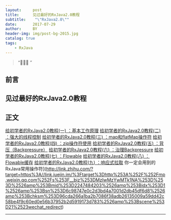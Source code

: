 ```yaml
---
layout:     post
title:      见过最好的RxJava2.0教程
subtitle:    "\"RxJava2.0\""
date:       2017-07-29
author:     BY
header-img: img/post-bg-2015.jpg
catalog: true
tags:
    - RxJava
---
```


> “🙉🙉🙉 ”


## 前言

见过最好的RxJava2.0教程
---

## 正文

[给初学者的RxJava2.0教程(一) ：基本工作原理](http://link.zhihu.com/?target=https%3A//link.juejin.im/%3Ftarget%3Dhttp%253A%252F%252Fmp.weixin.qq.com%252Fs%253F__biz%253DMzIwMzYwMTk1NA%253D%253D%2526amp%253Bmid%253D2247484246%2526amp%253Bidx%253D1%2526amp%253Bsn%253Dd20a9dbc15a248ff5bc7e386941e10dd%2526amp%253Bchksm%253D96cda21ba1ba2b0dbf3f0024e3b1ff5503919b93d031aa06504737212f7a3bc0df128e2975cf%2526amp%253Bscene%253D21%2523wechat_redirect)
[给初学者的RxJava2.0教程(二) ：强大的线程控制](http://link.zhihu.com/?target=https%3A//link.juejin.im/%3Ftarget%3Dhttp%253A%252F%252Fmp.weixin.qq.com%252Fs%253F__biz%253DMzIwMzYwMTk1NA%253D%253D%2526amp%253Bmid%253D2247484249%2526amp%253Bidx%253D1%2526amp%253Bsn%253D5c453436e6f6b77d6b818c3b6b0cdb18%2526amp%253Bchksm%253D96cda214a1ba2b0222ed4763ac6fff14e37d1517ca401d6983a87aef99f3ab9171d0daa08183%2526amp%253Bscene%253D21%2523wechat_redirect)
[给初学者的RxJava2.0教程(三) ：map和flatMap操作符](http://link.zhihu.com/?target=https%3A//link.juejin.im/%3Ftarget%3Dhttp%253A%252F%252Fmp.weixin.qq.com%252Fs%253F__biz%253DMzIwMzYwMTk1NA%253D%253D%2526amp%253Bmid%253D2247484268%2526amp%253Bidx%253D1%2526amp%253Bsn%253D84716be98ff3c7542c310f23e4e891b3%2526amp%253Bchksm%253D96cda221a1ba2b37fd3b697d564f15831358d28493e0399720ecef6a3b6c5c5206a88f989856%2526amp%253Bscene%253D21%2523wechat_redirect)
[给初学者的RxJava2.0教程(四) ：zip操作符使用](http://link.zhihu.com/?target=https%3A//link.juejin.im/%3Ftarget%3Dhttp%253A%252F%252Fmp.weixin.qq.com%252Fs%253F__biz%253DMzIwMzYwMTk1NA%253D%253D%2526amp%253Bmid%253D2247484322%2526amp%253Bidx%253D1%2526amp%253Bsn%253D70e6c88cfcd518f2134e80d3b4fdf309%2526amp%253Bchksm%253D96cda2efa1ba2bf90007379eef18d2ea3976ced1ce0aa47e9fd929652760927d2d9b23502ad9%2526amp%253Bscene%253D21%2523wechat_redirect)
[给初学者的RxJava2.0教程(五) ：背压（Backpressure）](http://link.zhihu.com/?target=https%3A//link.juejin.im/%3Ftarget%3Dhttp%253A%252F%252Fmp.weixin.qq.com%252Fs%253F__biz%253DMzIwMzYwMTk1NA%253D%253D%2526amp%253Bmid%253D2247484422%2526amp%253Bidx%253D1%2526amp%253Bsn%253Dc1dfb14d9221d8919c3e7188b47c0a70%2526amp%253Bchksm%253D96cda54ba1ba2c5dec956a56c6edb003867e0d4c94fb8758bbe73b551dc9d6ded5ceca1e7969%2526amp%253Bscene%253D21%2523wechat_redirect)
[给初学者的RxJava2.0教程(六) ：治理Backpressure](http://link.zhihu.com/?target=https%3A//link.juejin.im/%3Ftarget%3Dhttp%253A%252F%252Fmp.weixin.qq.com%252Fs%253F__biz%253DMzIwMzYwMTk1NA%253D%253D%2526amp%253Bmid%253D2247484689%2526amp%253Bidx%253D1%2526amp%253Bsn%253D1f54c343c6a5d73c63b4cdb555bdf254%2526amp%253Bchksm%253D96cda45ca1ba2d4af7e0e51454283f86d145a19b613a1fc149e4d46d22e277c150d2910e95b6%2526amp%253Bscene%253D21%2523wechat_redirect)
[给初学者的RxJava2.0教程(七) ：Flowable](http://link.zhihu.com/?target=https%3A//link.juejin.im/%3Ftarget%3Dhttp%253A%252F%252Fmp.weixin.qq.com%252Fs%253F__biz%253DMzIwMzYwMTk1NA%253D%253D%2526amp%253Bmid%253D2247484711%2526amp%253Bidx%253D1%2526amp%253Bsn%253Dc3837b7cad21f0a69d7dccd1aaaf7721%2526amp%253Bchksm%253D96cda46aa1ba2d7ce145472449e5a832cd3ac0bc1f766fe09f1ce68ca46c16bab645e507f0b5%2526amp%253Bscene%253D21%2523wechat_redirect)
[给初学者的RxJava2.0教程(八) ：Flowable缓存](http://link.zhihu.com/?target=https%3A//link.juejin.im/%3Ftarget%3Dhttp%253A%252F%252Fmp.weixin.qq.com%252Fs%253F__biz%253DMzIwMzYwMTk1NA%253D%253D%2526amp%253Bmid%253D2247484733%2526amp%253Bidx%253D1%2526amp%253Bsn%253D2f292e89b50b043e5a7201e6342b7be4%2526amp%253Bchksm%253D96cda470a1ba2d667e76032d55470e7643d00cc5e3ed656b57f400b1574bad8d3f0e91260952%2526amp%253Bscene%253D21%2523wechat_redirect)
[给初学者的RxJava2.0教程(九) ：响应式拉取](http://link.zhihu.com/?target=https%3A//link.juejin.im/%3Ftarget%3Dhttp%253A%252F%252Fmp.weixin.qq.com%252Fs%253F__biz%253DMzIwMzYwMTk1NA%253D%253D%2526amp%253Bmid%253D2247484765%2526amp%253Bidx%253D1%2526amp%253Bsn%253D518fbb085cda7ed7718ca101c286814b%2526amp%253Bchksm%253D96cda410a1ba2d061e8cb42503625c6f11ed9bfc6d2c1d118101b85c9cfe45409be12325e78f%2526amp%253Bscene%253D21%2523wechat_redirect)
你一定会用到的RxJava常用操作符](http://link.zhihu.com/?target=https%3A//link.juejin.im/%3Ftarget%3Dhttp%253A%252F%252Fmp.weixin.qq.com%252Fs%253F__biz%253DMzIwMzYwMTk1NA%253D%253D%2526amp%253Bmid%253D2247484203%2526amp%253Bidx%253D1%2526amp%253Bsn%253D6c98747e0c2d3bd4a7001d2db45df6d8%2526amp%253Bchksm%253D96cda266a1ba2b7086f38adb26135009a59dd42c58be4f9c60ed0e56b37952b2d5919173d783%2526amp%253Bscene%253D21%2523wechat_redirect)

---

